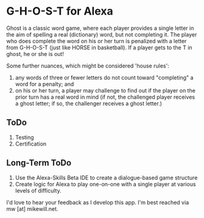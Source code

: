 # G-H-O-S-T for Alexa

Ghost is a classic word game, where each player provides a single letter in
the aim of spelling a real (dictionary) word, but not completing it. The player
who does complete the word on his or her turn is penalized with a letter from
G-H-O-S-T (just like HORSE in basketball). If a player gets to the T in ghost,
he or she is out!

Some further nuances, which might be considered 'house rules':

1. any words of three or fewer letters do not count toward "completing" a
word for a penalty; and
2. on his or her turn, a player may challenge to
find out if the player on the prior turn has a real word in mind (if not,
the challenged player receives a ghost letter; if so, the challenger
receives a ghost letter.)

## ToDo

1. Testing
2. Certification  

## Long-Term ToDo

1. Use the Alexa-Skills Beta IDE to create a dialogue-based game structure
2. Create logic for Alexa to play one-on-one with a single player at various levels
of difficulty.

I'd love to hear your feedback as I develop this app. I'm best reached via mw [at] mikewill.net.
